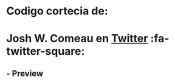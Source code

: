 # Codigo cortecia de:
# Josh W. Comeau en [Twitter](https://twitter.com/JoshWComeau "Twitter") :fa-twitter-square: 
## -  Preview
![]()
